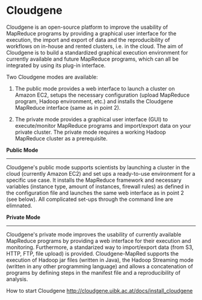 Cloudgene
=========

Cloudgene is an open-source platform to improve the usability of MapReduce programs by providing a graphical user interface for the execution, the import and export of data and the reproducibility of workflows on in-house and rented clusters, i.e. in the cloud. The aim of Cloudgene is to build a standardized graphical execution environment for currently available and future MapReduce programs, which can all be integrated by using its plug-in interface.




Two Cloudgene modes are available:

1) The public mode provides a web interface to launch a cluster on Amazon EC2, setups the necessary configuration (upload MapReduce program, Hadoop environment, etc.) and installs the Cloudgene MapReduce interface (same as in point 2). 

2) The private mode provides a graphical user interface (GUI) to execute/monitor MapReduce programs and import/export data on your private cluster. The private mode requires a working Hadoop MapReduce cluster as a prerequisite.

**Public Mode**
***
Cloudgene's public mode supports scientists by launching a cluster in the cloud (currently Amazon EC2) and set ups a ready-to-use environment for a specific use case. It installs the MapReduce framework and necessary variables (instance type, amount of instances, firewall rules) as defined in the configuration file and launches the same web interface as in point 2 (see below). All complicated set-ups through the command line are elimnated.

**Private Mode**
***
Cloudgene's private mode improves the usability of currently available MapReduce programs by providing a web interface for their execution and monitoring. Furthermore, a standarized way to import/export data (from S3, HTTP, FTP, file upload) is provided. Cloudgene-MapRed supports the execution of Hadoop jar files (written in Java), the Hadoop Streaming mode (written in any other programming language) and allows a concatenation of programs by defining steps in the manifest file and a reproducibility of analysis.


How to start Cloudgene
http://cloudgene.uibk.ac.at/docs/install_cloudgene
